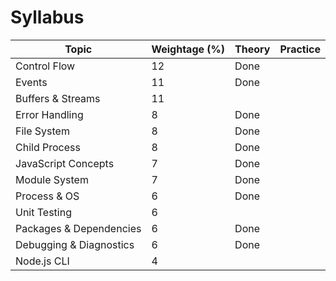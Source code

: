 # Syllabus



| Topic                   | Weightage (%) | Theory | Practice |
| ----------------------- | ------------- | ------ | -------- |
| Control Flow            | 12            | Done   |          |
| Events                  | 11            | Done   |          |
| Buffers & Streams       | 11            |        |          |
| Error Handling          | 8             | Done   |          |
| File System             | 8             | Done   |          |
| Child Process           | 8             | Done   |          |
| JavaScript Concepts     | 7             | Done   |          |
| Module System           | 7             | Done   |          |
| Process & OS            | 6             | Done   |          |
| Unit Testing            | 6             |        |          |
| Packages & Dependencies | 6             | Done   |          |
| Debugging & Diagnostics | 6             | Done   |          |
| Node.js CLI             | 4             |        |          |